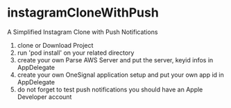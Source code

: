 # instagramCloneWithPush
A Simplified Instagram Clone with Push Notifications

1) clone or Download Project</br>
2) run 'pod install' on your related directory</br>
3) create your own Parse AWS Server and put the server, keyid infos in AppDelegate</br>
4) create your own OneSignal application setup and put your own app id in AppDelegate</br>
5) do not forget to test push notifications you should have an Apple Developer account</br>
